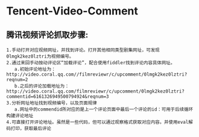 # Tencent-Video-Comment
## 腾讯视频评论抓取步骤:

	1.手动打开对应视频网址，并找到评论。打开其他相同类型剧集网址，可发现0lmgk2kez0lztri为视频编号。
	2.通过来回手动按动评论区“加载评论”，配合使用fiddler找到评论内容具体网址。
	   a.初始评论地址为：http://video.coral.qq.com//filmreviewr/c/upcomment/0lmgk2kez0lztri?reqnum=2
	   b.之后的评论加载地址为：http://video.coral.qq.com/filmreviewr/c/upcomment/0lmgk2kez0lztri?commentid=6161326949500794924&reqnum=3
	3.分析网址地址找到视频编号，以及页面规律
	   a.网址中的commendid所对应的是上一个评论页面中最后一个评论的id：可用于后续循环构建评论地址
	4.可直接打开评论地址。虽然是一些代码，但可以通过观察格式获取对应内容。并使用eval解码打印，获取最后评论
